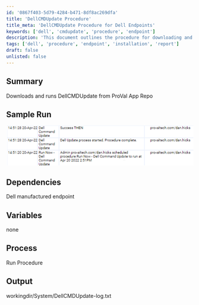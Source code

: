 ```yaml
---
id: '0867f403-5d79-4284-b471-8df8ac269dfa'
title: 'DellCMDUpdate Procedure'
title_meta: 'DellCMDUpdate Procedure for Dell Endpoints'
keywords: ['dell', 'cmdupdate', 'procedure', 'endpoint']
description: 'This document outlines the procedure for downloading and running DellCMDUpdate from the ProVal App Repository specifically for Dell manufactured endpoints. It includes a sample run, dependencies, and output information.'
tags: ['dell', 'procedure', 'endpoint', 'installation', 'report']
draft: false
unlisted: false
---
```

## Summary

Downloads and runs DellCMDUpdate from ProVal App Repo

## Sample Run

![Sample Run](../../../static/img/Dell-Command-Update/image_2.png)

## Dependencies

Dell manufactured endpoint

## Variables

none

## Process

Run Procedure

## Output

workingdir/System/DellCMDUpdate-log.txt







